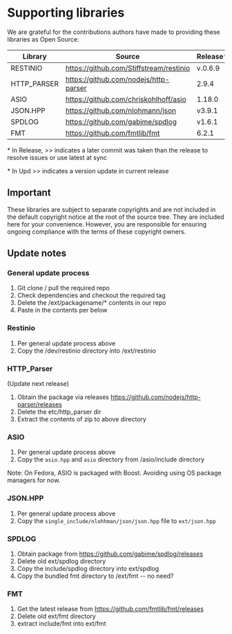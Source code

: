 # Supporting libraries

We are grateful for the contributions authors have made to providing these libraries as Open Source:

| Library | Source | Release* | Commit | Upd* |
| ------- | ------- | ------ | -------| -------|
RESTINIO | https://github.com/Stiffstream/restinio | v.0.6.9 | c34f83a68e60537eba52e2d076ed22495ad4c5df |*| 
HTTP_PARSER | https://github.com/nodejs/http-parser | 2.9.4 | 2343fd6b5214b2ded2cdcf76de2bf60903bb90cd |-|
ASIO | https://github.com/chriskohlhoff/asio | 1.18.0 | be7badc31abcc395cf868de6a1e240c2350bdbf2 |*|
JSON.HPP | https://github.com/nlohmann/json | v3.9.1 | db78ac1d7716f56fc9f1b030b715f872f93964e4 |*|
SPDLOG | https://github.com/gabime/spdlog |  v1.6.1 | 22a169bc319ac06948e7ee0be6b9b0ac81386604 |-| 
FMT | https://github.com/fmtlib/fmt | 6.2.1 | 19bd751020a1f3c3363b2eb67a039852f139a8d3 |-| 

\* In Release, \>\> indicates a later commit was taken than the release to resolve issues or use latest at sync

\* In Upd \>\> indicates a version update in current release

## Important
These libraries are subject to separate copyrights and are not included in the default copyright notice
at the root of the source tree. They are included here for your convenience. However, you are responsible for
ensuring ongoing compliance with the terms of these copyright owners.

## Update notes

### General update process
1. Git clone / pull the required repo
2. Check dependencies and checkout the required tag
3. Delete the /ext/packagename/* contents in our repo
4. Paste in the contents per below  

### Restinio
1. Per general update process above
2. Copy the /dev/restinio directory into /ext/restinio
 
### HTTP_Parser
(Update next release)
1. Obtain the package via releases https://github.com/nodejs/http-parser/releases 
2. Delete the etc/http_parser dir
3. Extract the contents of zip to above directory

### ASIO
1. Per general update process above
2. Copy the `asio.hpp` and `asio` directory from /asio/include directory

Note: On Fedora, ASIO is packaged with Boost. Avoiding using OS package managers for now.

### JSON.HPP
1. Per general update process above
2. Copy the `single_include/nlohhman/json/json.hpp` file to `ext/json.hpp`

### SPDLOG
1. Obtain package from https://github.com/gabime/spdlog/releases
2. Delete old ext/spdlog directory
3. Copy the include/spdlog directory into ext/spdlog
4. Copy the bundled fmt directory to /ext/fmt -- no need?

### FMT
1. Get the latest release from https://github.com/fmtlib/fmt/releases
2. Delete old ext/fmt directory
3. extract include/fmt into ext/fmt
